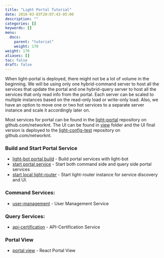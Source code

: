 ```yaml
---
title: "Light Portal Tutorial"
date: 2018-03-03T20:07:43-05:00
description: ""
categories: []
keywords: []
menu:
  docs:
    parent: "tutorial"
    weight: 170
weight: 170
aliases: []
toc: false
draft: false
---
```


When light-portal is deployed, there might not be a lot of volume in the beginning. We will be using only one hybrid-command server to host all the services that update the portal and one hybrid-query server to host all the services that only read info from the portal. Each server can be scaled to multiple instances based on the read-only load or write-only load. Also, we have an option to move one or two hot services to a separate server instance and scale it accordingly later on.

Most services for portal can be found in the [light-portal][] repository on github.com/networknt. The UI can be found in [view][] folder and the UI final version is deployed to the [light-config-test][] repository on github.com/networknt.


### Build and Start Portal Service

* [light-bot portal build][] - Build portal services with light-bot
* [start portal service][] - Start both command side and query side portal services
* [start local light-router][] - Start light-router instance for service discovery and UI.

### Command Services:

* [user-management][] - User Management Service

### Query Services: 

* [api-certification][] - API-Certification Service

### Portal View 

* [portal view][] - React Portal View


[light-portal]: https://github.com/networknt/light-portal
[api-certification]: /tutorial/portal/api-certification/
[user-management]: /tutorial/portal/user-management/
[light-bot portal build]: /tutorial/bot/light-portal-local/
[start portal service]: /tutorial/portal/start-portal-service/
[view]: https://github.com/networknt/light-portal/tree/master/view
[light-config-test]: https://github.com/networknt/light-config-test/tree/master/light-router/light-portal/lightapi
[portal view]: /tutorial/portal/view/
[start local light-router]: /tutorial/portal/local-router/
